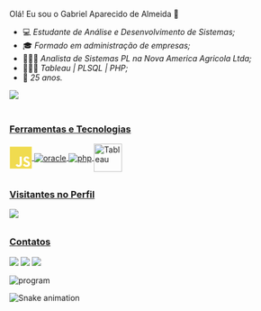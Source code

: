 Olá! Eu sou o Gabriel Aparecido de Almeida 👋 

 - 💻 *Estudante de Análise e Desenvolvimento de Sistemas;* 
 - 🎓 *Formado em administração de empresas;*
 - 👩🏿‍💻 *Analista de Sistemas PL na Nova America Agricola Ltda;*
 - 🧑🏼‍💻 *Tableau | PLSQL | PHP;*
 - 🌚 *25 anos.*
 
  <div >
   <a href="https://github.com/gabriel1999ap">
  
  <img height="180em" src="https://github-readme-stats.vercel.app/api/top-langs/?username=gabriel1999ap&&layout=compact&hide=shell&theme=highcontrast">

  </div>
 

  <div style="display: inline_block"><br>
   
  ### Ferramentas e Tecnologias
   

 <img align="center" src="https://raw.githubusercontent.com/devicons/devicon/master/icons/javascript/javascript-plain.svg" alt="javascript" height="40" width="40" title="JavaScript">
<img align="center" src="https://cdn.jsdelivr.net/gh/devicons/devicon/icons/oracle/oracle-original.svg" alt="oracle" height="50" width="50" title="Oracle">
<img align="center" src="https://cdn.jsdelivr.net/gh/devicons/devicon/icons/php/php-original.svg" alt="php" height="50" width="50" title="PHP">
<img align="center" src="https://cdn.worldvectorlogo.com/logos/tableau-software.svg" height="50" width="50" title="Tableau">

          


   
      
</div>  
 
 
  ##          
   
  ### Visitantes no Perfil
 <img align="relative" src="https://profile-counter.glitch.me/gabriel1999ap/count.svg" > 
  

  
 ##
  ### Contatos
 <div>
  
<a href="https://www.instagram.com/gabri.ap/" target="_blank"><img src="https://img.shields.io/badge/-Instagram-%23E4405F?style=for-the-badge&logo=instagram&logoColor=white" target="_blank"></a>
<a href="https://www.linkedin.com/in/gabriel-almeida-9453b3197/" target="_blank"><img src="https://img.shields.io/badge/-LinkedIn-%230077B5?style=for-the-badge&logo=linkedin&logoColor=white" target="_blank"></a>
 <a href="https://api.whatsapp.com/send?phone=5518996198273" target="blank"><img src="https://img.shields.io/badge/WhatsApp-25D366?style=for-the-badge&logo=whatsapp&logoColor=white" target="_blank"></a> 
</div>
   
 <div><img alt="program" width="200" src="https://i.imgur.com/W9JAcV9.gif"></div>
 
 
 ![Snake animation](https://github.com/gabriel1999ap/gabriel1999ap/blob/output/github-contribution-grid-snake.svg)
